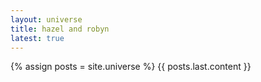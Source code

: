 ```yaml
---
layout: universe
title: hazel and robyn
latest: true
---
```


{% assign posts = site.universe %}
{{ posts.last.content }}